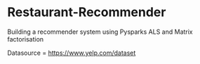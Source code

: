 # Restaurant-Recommender
Building a recommender system using Pysparks ALS and Matrix factorisation

Datasource = https://www.yelp.com/dataset
